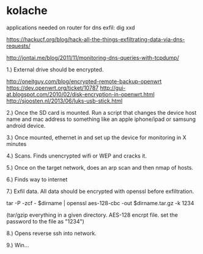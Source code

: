 kolache
=======
applications needed on router for dns exfil:
dig
xxd


https://hackucf.org/blog/hack-all-the-things-exfiltrating-data-via-dns-requests/


http://jontai.me/blog/2011/11/monitoring-dns-queries-with-tcpdump/


1.) External drive should be encrypted. 

http://oneitguy.com/blog/encrypted-remote-backup-openwrt
https://dev.openwrt.org/ticket/10787
http://gui-at.blogspot.com/2010/02/disk-encryption-in-openwrt.html
http://sjoosten.nl/2013/06/luks-usb-stick.html

2.) Once the SD card is mounted. Run a script that changes the device host name and mac address to something like an apple iphone/ipad or samsung android device. 

3.) Once mounted, ethernet in and set up the device for monitoring in X minutes

4.) Scans. Finds unencrypted wifi or WEP and cracks it.
  
5.) Once on the target network, does an arp scan and then nmap of hosts.

6.) Finds way to internet

7.) Exfil data. All data should be encrypted with openssl before exfiltration.

tar -P -zcf - $dirname | openssl aes-128-cbc -out $dirname.tar.gz -k 1234

(tar/gzip everything in a given directory. AES-128 encrpt file. set the password to the file as "1234")


8.) Opens reverse ssh into network. 

9.) Win...
